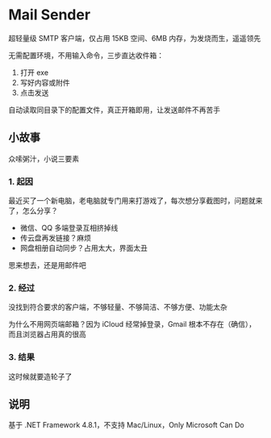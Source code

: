 # Mail Sender

超轻量级 SMTP 客户端，仅占用 15KB 空间、6MB 内存，为发烧而生，遥遥领先

无需配置环境，不用输入命令，三步直达收件箱：

1. 打开 exe
2. 写好内容或附件
3. 点击发送

自动读取同目录下的配置文件，真正开箱即用，让发送邮件不再苦手

## 小故事

众嗦粥汁，小说三要素

### 1. 起因

最近买了一个新电脑，老电脑就专门用来打游戏了，每次想分享截图时，问题就来了，怎么分享？

- 微信、QQ 多端登录互相挤掉线
- 传云盘再发链接？麻烦
- 网盘相册自动同步？占用太大，界面太丑

思来想去，还是用邮件吧

### 2. 经过

没找到符合要求的客户端，不够轻量、不够简洁、不够方便、功能太杂

为什么不用网页端邮箱？因为 iCloud 经常掉登录，Gmail 根本不存在（确信），而且浏览器占用真的很高

### 3. 结果

这时候就要造轮子了

## 说明

基于 .NET Framework 4.8.1，不支持 Mac/Linux，Only Microsoft Can Do
